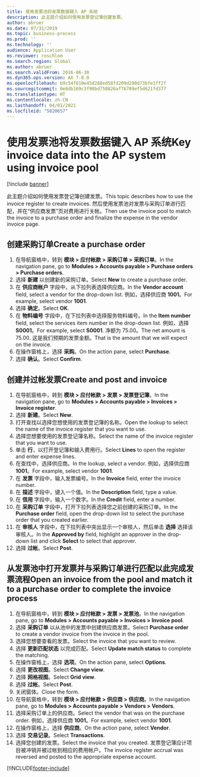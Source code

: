 ```yaml
---
title: 使用发票池将发票数据键入 AP 系统
description: 此主题介绍如何使用发票登记簿创建发票。
author: abruer
ms.date: 07/31/2019
ms.topic: business-process
ms.prod: ''
ms.technology: ''
audience: Application User
ms.reviewer: roschlom
ms.search.region: Global
ms.author: abruer
ms.search.validFrom: 2016-06-30
ms.dyn365.ops.version: AX 7.0.0
ms.openlocfilehash: b9c54f610e45d288ed58fd209d290d73bfe1ff2f
ms.sourcegitcommit: 0e8db169c3f90bd750826af76709ef5d621fd377
ms.translationtype: HT
ms.contentlocale: zh-CN
ms.lasthandoff: 04/01/2021
ms.locfileid: "5820657"
---
```

# <a name="key-invoice-data-into-the-ap-system-using-invoice-pool"></a><span data-ttu-id="e48e4-103">使用发票池将发票数据键入 AP 系统</span><span class="sxs-lookup"><span data-stu-id="e48e4-103">Key invoice data into the AP system using invoice pool</span></span>

[!include [banner](../../includes/banner.md)]

<span data-ttu-id="e48e4-104">此主题介绍如何使用发票登记簿创建发票。</span><span class="sxs-lookup"><span data-stu-id="e48e4-104">This topic describes how to use the invoice register to create invoices.</span></span> <span data-ttu-id="e48e4-105">然后使用发票池对发票与采购订单进行匹配，并在“供应商发票”页对费用进行关帐。</span><span class="sxs-lookup"><span data-stu-id="e48e4-105">Then use the invoice pool to match the invoice to a purchase order and finalize the expense in the vendor invoice page.</span></span>


## <a name="create-a-purchase-order"></a><span data-ttu-id="e48e4-106">创建采购订单</span><span class="sxs-lookup"><span data-stu-id="e48e4-106">Create a purchase order</span></span>
1. <span data-ttu-id="e48e4-107">在导航窗格中，转到 **模块 > 应付帐款 > 采购订单 > 采购订单**。</span><span class="sxs-lookup"><span data-stu-id="e48e4-107">In the navigation pane, go to **Modules > Accounts payable > Purchase orders > Purchase orders**.</span></span>
2. <span data-ttu-id="e48e4-108">选择 **新建** 以创建新的采购订单。</span><span class="sxs-lookup"><span data-stu-id="e48e4-108">Select **New** to create a purchase order.</span></span>
3. <span data-ttu-id="e48e4-109">在 **供应商帐户** 字段中，从下拉列表选择供应商。</span><span class="sxs-lookup"><span data-stu-id="e48e4-109">In the **Vendor account** field, select a vendor for the drop-down list.</span></span> <span data-ttu-id="e48e4-110">例如，选择供应商 **1001**。</span><span class="sxs-lookup"><span data-stu-id="e48e4-110">For example, select vendor **1001**.</span></span>
4. <span data-ttu-id="e48e4-111">选择 **确定**。</span><span class="sxs-lookup"><span data-stu-id="e48e4-111">Select **OK**.</span></span>
5. <span data-ttu-id="e48e4-112">在 **物料编号** 字段中，在下拉列表中选择服务物料编号。</span><span class="sxs-lookup"><span data-stu-id="e48e4-112">In the **Item number** field, select the services item number in the drop-down list.</span></span> <span data-ttu-id="e48e4-113">例如，选择 **S0001**。</span><span class="sxs-lookup"><span data-stu-id="e48e4-113">For example, select **S0001**.</span></span> <span data-ttu-id="e48e4-114">净额为 75.00。</span><span class="sxs-lookup"><span data-stu-id="e48e4-114">The net amount is 75.00.</span></span>  <span data-ttu-id="e48e4-115">这是我们预期的发票金额。</span><span class="sxs-lookup"><span data-stu-id="e48e4-115">That is the amount that we will expect on the invoice.</span></span>  
6. <span data-ttu-id="e48e4-116">在操作窗格上，选择 **采购**。</span><span class="sxs-lookup"><span data-stu-id="e48e4-116">On the action pane, select **Purchase**.</span></span>
7. <span data-ttu-id="e48e4-117">选择 **确认**。</span><span class="sxs-lookup"><span data-stu-id="e48e4-117">Select **Confirm**.</span></span>

## <a name="create-and-post-and-invoice"></a><span data-ttu-id="e48e4-118">创建并过帐发票</span><span class="sxs-lookup"><span data-stu-id="e48e4-118">Create and post and invoice</span></span>
1. <span data-ttu-id="e48e4-119">在导航窗格中，转到 **模块 > 应付帐款 > 发票 > 发票登记簿**。</span><span class="sxs-lookup"><span data-stu-id="e48e4-119">In the navigation pane, go to **Modules > Accounts payable > Invoices > Invoice register**.</span></span>
2. <span data-ttu-id="e48e4-120">选择 **新建**。</span><span class="sxs-lookup"><span data-stu-id="e48e4-120">Select **New**.</span></span>
3. <span data-ttu-id="e48e4-121">打开查找以选择您想使用的发票登记簿的名称。</span><span class="sxs-lookup"><span data-stu-id="e48e4-121">Open the lookup to select the name of the invoice register that you want to use.</span></span>
4. <span data-ttu-id="e48e4-122">选择您想要使用的发票登记簿名称。</span><span class="sxs-lookup"><span data-stu-id="e48e4-122">Select the name of the invoice register that you want to use.</span></span>
5. <span data-ttu-id="e48e4-123">单击 **行**，以打开登记簿和输入费用行。</span><span class="sxs-lookup"><span data-stu-id="e48e4-123">Select **Lines** to open the register and enter expense lines.</span></span>
6. <span data-ttu-id="e48e4-124">在查找中，选择供应商。</span><span class="sxs-lookup"><span data-stu-id="e48e4-124">In the lookup, select a vendor.</span></span> <span data-ttu-id="e48e4-125">例如，选择供应商 **1001**。</span><span class="sxs-lookup"><span data-stu-id="e48e4-125">For example, select vendor **1001**.</span></span>
7. <span data-ttu-id="e48e4-126">在 **发票** 字段中，输入发票编号。</span><span class="sxs-lookup"><span data-stu-id="e48e4-126">In the **Invoice** field, enter the invoice number.</span></span>
8. <span data-ttu-id="e48e4-127">在 **描述** 字段中，键入一个值。</span><span class="sxs-lookup"><span data-stu-id="e48e4-127">In the **Description** field, type a value.</span></span>
9. <span data-ttu-id="e48e4-128">在 **信用** 字段中，输入一个数字。</span><span class="sxs-lookup"><span data-stu-id="e48e4-128">In the **Credit** field, enter a number.</span></span>
10. <span data-ttu-id="e48e4-129">在 **采购订单** 字段中，打开下拉列表选择您之前创建的采购订单。</span><span class="sxs-lookup"><span data-stu-id="e48e4-129">In the **Purchase order** field, open the drop-down list to select the purchase order that you created earlier.</span></span>
11. <span data-ttu-id="e48e4-130">在 **审核人** 字段中，在下拉列表中突出显示一个审核人，然后单击 **选择** 选择该审核人。</span><span class="sxs-lookup"><span data-stu-id="e48e4-130">In the **Approved by** field, highlight an approver in the drop-down list and click **Select** to select that approver.</span></span>
12. <span data-ttu-id="e48e4-131">选择 **过帐**。</span><span class="sxs-lookup"><span data-stu-id="e48e4-131">Select **Post**.</span></span>

## <a name="open-an-invoice-from-the-pool-and-match-it-to-a-purchase-order-to-complete-the-invoice-process"></a><span data-ttu-id="e48e4-132">从发票池中打开发票并与采购订单进行匹配以此完成发票流程</span><span class="sxs-lookup"><span data-stu-id="e48e4-132">Open an invoice from the pool and match it to a purchase order to complete the invoice process</span></span>
1. <span data-ttu-id="e48e4-133">在导航窗格中，转到 **模块 > 应付帐款 > 发票 > 发票池**。</span><span class="sxs-lookup"><span data-stu-id="e48e4-133">In the navigation pane, go to **Modules > Accounts payable > Invoices > Invoice pool**.</span></span>
2. <span data-ttu-id="e48e4-134">选择 **采购订单** 以从池中的发票中创建供应商发票。</span><span class="sxs-lookup"><span data-stu-id="e48e4-134">Select **Purchase order** to create a vendor invoice from the invoice in the pool.</span></span>
3. <span data-ttu-id="e48e4-135">选择您想要查看的发票。</span><span class="sxs-lookup"><span data-stu-id="e48e4-135">Select the invoice that you want to review.</span></span>
4. <span data-ttu-id="e48e4-136">选择 **更新匹配状态** 以完成匹配。</span><span class="sxs-lookup"><span data-stu-id="e48e4-136">Select **Update match status** to complete the matching.</span></span>
5. <span data-ttu-id="e48e4-137">在操作窗格上，选择 **选项**。</span><span class="sxs-lookup"><span data-stu-id="e48e4-137">On the action pane, select **Options**.</span></span>
6. <span data-ttu-id="e48e4-138">选择 **更改视图**。</span><span class="sxs-lookup"><span data-stu-id="e48e4-138">Select **Change view**.</span></span>
7. <span data-ttu-id="e48e4-139">选择 **网格视图**。</span><span class="sxs-lookup"><span data-stu-id="e48e4-139">Select **Grid view**.</span></span>
8. <span data-ttu-id="e48e4-140">选择 **过帐**。</span><span class="sxs-lookup"><span data-stu-id="e48e4-140">Select **Post**.</span></span>
9. <span data-ttu-id="e48e4-141">关闭窗体。</span><span class="sxs-lookup"><span data-stu-id="e48e4-141">Close the form.</span></span>
10. <span data-ttu-id="e48e4-142">在导航窗格中，转到 **模块 > 应付帐款 > 供应商 > 供应商**。</span><span class="sxs-lookup"><span data-stu-id="e48e4-142">In the navigation pane, go to **Modules > Accounts payable > Vendors > Vendors**.</span></span>
11. <span data-ttu-id="e48e4-143">选择采购订单上的供应商。</span><span class="sxs-lookup"><span data-stu-id="e48e4-143">Select the vendor that was on the purchase order.</span></span> <span data-ttu-id="e48e4-144">例如，选择供应商 **1001**。</span><span class="sxs-lookup"><span data-stu-id="e48e4-144">For example, select vendor **1001**.</span></span>
12. <span data-ttu-id="e48e4-145">在操作窗格上，选择 **供应商**。</span><span class="sxs-lookup"><span data-stu-id="e48e4-145">On the action pane, select **Vendor**.</span></span>
13. <span data-ttu-id="e48e4-146">选择 **交易记录**。</span><span class="sxs-lookup"><span data-stu-id="e48e4-146">Select **Transactions**.</span></span>
14. <span data-ttu-id="e48e4-147">选择您创建的发票。</span><span class="sxs-lookup"><span data-stu-id="e48e4-147">Select the invoice that you created.</span></span> <span data-ttu-id="e48e4-148">发票登记簿应计项目被冲销并被过帐到相应的费用帐户。</span><span class="sxs-lookup"><span data-stu-id="e48e4-148">The invoice register accrual was reversed and posted to the appropriate expense account.</span></span>  



[!INCLUDE[footer-include](../../../includes/footer-banner.md)]